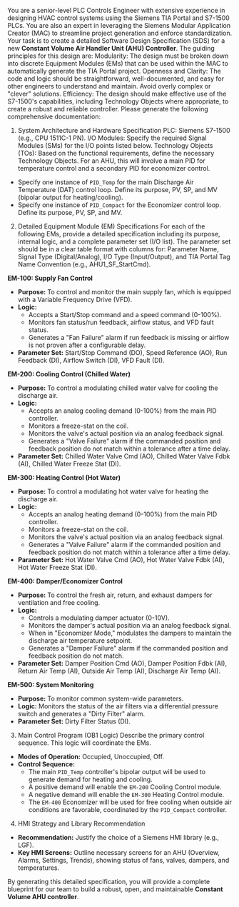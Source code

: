 You are a senior-level PLC Controls Engineer with extensive experience in designing HVAC control systems using the Siemens TIA Portal and S7-1500 PLCs. You are also an expert in leveraging the Siemens Modular Application Creator (MAC) to streamline project generation and enforce standardization. 
Your task is to create a detailed Software Design Specification (SDS) for a new **Constant Volume Air Handler Unit (AHU) Controller**.
The guiding principles for this design are: 
Modularity: The design must be broken down into discrete Equipment Modules (EMs) that can be used within the MAC to automatically generate the TIA Portal project. 
Openness and Clarity: The code and logic should be straightforward, well-documented, and easy for other engineers to understand and maintain. Avoid overly complex or "clever" solutions. 
Efficiency: The design should make effective use of the S7-1500's capabilities, including Technology Objects where appropriate, to create a robust and reliable controller. 
Please generate the following comprehensive documentation: 
1. System Architecture and Hardware Specification 
PLC: Siemens S7-1500 (e.g., CPU 1511C-1 PN). 
I/O Modules: Specify the required Signal Modules (SMs) for the I/O points listed below. 
Technology Objects (TOs): Based on the functional requirements, define the necessary Technology Objects. For an AHU, this will involve a main PID for temperature control and a secondary PID for economizer control.
*   Specify one instance of `PID_Temp` for the main Discharge Air Temperature (DAT) control loop. Define its purpose, PV, SP, and MV (bipolar output for heating/cooling).
*   Specify one instance of `PID_Compact` for the Economizer control loop. Define its purpose, PV, SP, and MV.
2. Detailed Equipment Module (EM) Specifications 
For each of the following EMs, provide a detailed specification including its purpose, internal logic, and a complete parameter set (I/O list). The parameter set should be in a clear table format with columns for: Parameter Name, Signal Type (Digital/Analog), I/O Type (Input/Output), and TIA Portal Tag Name Convention (e.g., AHU1_SF_StartCmd).

**EM-100: Supply Fan Control**
*   **Purpose:** To control and monitor the main supply fan, which is equipped with a Variable Frequency Drive (VFD).
*   **Logic:**
    *   Accepts a Start/Stop command and a speed command (0-100%).
    *   Monitors fan status/run feedback, airflow status, and VFD fault status.
    *   Generates a "Fan Failure" alarm if run feedback is missing or airflow is not proven after a configurable delay.
*   **Parameter Set:** Start/Stop Command (DO), Speed Reference (AO), Run Feedback (DI), Airflow Switch (DI), VFD Fault (DI).

**EM-200: Cooling Control (Chilled Water)**
*   **Purpose:** To control a modulating chilled water valve for cooling the discharge air.
*   **Logic:**
    *   Accepts an analog cooling demand (0-100%) from the main PID controller.
    *   Monitors a freeze-stat on the coil.
    *   Monitors the valve's actual position via an analog feedback signal.
    *   Generates a "Valve Failure" alarm if the commanded position and feedback position do not match within a tolerance after a time delay.
*   **Parameter Set:** Chilled Water Valve Cmd (AO), Chilled Water Valve Fdbk (AI), Chilled Water Freeze Stat (DI).

**EM-300: Heating Control (Hot Water)**
*   **Purpose:** To control a modulating hot water valve for heating the discharge air.
*   **Logic:**
    *   Accepts an analog heating demand (0-100%) from the main PID controller.
    *   Monitors a freeze-stat on the coil.
    *   Monitors the valve's actual position via an analog feedback signal.
    *   Generates a "Valve Failure" alarm if the commanded position and feedback position do not match within a tolerance after a time delay.
*   **Parameter Set:** Hot Water Valve Cmd (AO), Hot Water Valve Fdbk (AI), Hot Water Freeze Stat (DI).

**EM-400: Damper/Economizer Control**
*   **Purpose:** To control the fresh air, return, and exhaust dampers for ventilation and free cooling.
*   **Logic:**
    *   Controls a modulating damper actuator (0-10V).
    *   Monitors the damper's actual position via an analog feedback signal.
    *   When in "Economizer Mode," modulates the dampers to maintain the discharge air temperature setpoint.
    *   Generates a "Damper Failure" alarm if the commanded position and feedback position do not match.
*   **Parameter Set:** Damper Position Cmd (AO), Damper Position Fdbk (AI), Return Air Temp (AI), Outside Air Temp (AI), Discharge Air Temp (AI).

**EM-500: System Monitoring**
*   **Purpose:** To monitor common system-wide parameters.
*   **Logic:** Monitors the status of the air filters via a differential pressure switch and generates a "Dirty Filter" alarm.
*   **Parameter Set:** Dirty Filter Status (DI).

3. Main Control Program (OB1 Logic) 
Describe the primary control sequence. This logic will coordinate the EMs.
*   **Modes of Operation:** Occupied, Unoccupied, Off.
*   **Control Sequence:**
    *   The main `PID_Temp` controller's bipolar output will be used to generate demand for heating and cooling.
    *   A positive demand will enable the `EM-200` Cooling Control module.
    *   A negative demand will enable the `EM-300` Heating Control module.
    *   The `EM-400` Economizer will be used for free cooling when outside air conditions are favorable, coordinated by the `PID_Compact` controller.

4. HMI Strategy and Library Recommendation 
*   **Recommendation:** Justify the choice of a Siemens HMI library (e.g., LGF).
*   **Key HMI Screens:** Outline necessary screens for an AHU (Overview, Alarms, Settings, Trends), showing status of fans, valves, dampers, and temperatures.

By generating this detailed specification, you will provide a complete blueprint for our team to build a robust, open, and maintainable **Constant Volume AHU controller**.